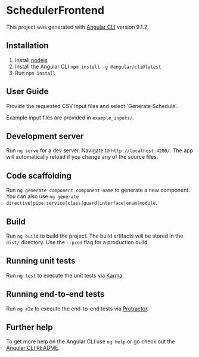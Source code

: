 # SchedulerFrontend

This project was generated with [Angular CLI](https://github.com/angular/angular-cli) version 9.1.2.

## Installation

1. Install [nodejs](https://nodejs.org/en/download/)
2. Install the Angular CLI `npm install -g @angular/cli@latest`
3. Run `npm install`

## User Guide

Provide the requested CSV input files and select 'Generate Schedule'.

Example input files are provided in `example_inputs/`.

## Development server

Run `ng serve` for a dev server. Navigate to `http://localhost:4200/`. The app will automatically reload if you change any of the source files.

## Code scaffolding

Run `ng generate component component-name` to generate a new component. You can also use `ng generate directive|pipe|service|class|guard|interface|enum|module`.

## Build

Run `ng build` to build the project. The build artifacts will be stored in the `dist/` directory. Use the `--prod` flag for a production build.

## Running unit tests

Run `ng test` to execute the unit tests via [Karma](https://karma-runner.github.io).

## Running end-to-end tests

Run `ng e2e` to execute the end-to-end tests via [Protractor](http://www.protractortest.org/).

## Further help

To get more help on the Angular CLI use `ng help` or go check out the [Angular CLI README](https://github.com/angular/angular-cli/blob/master/README.md).
